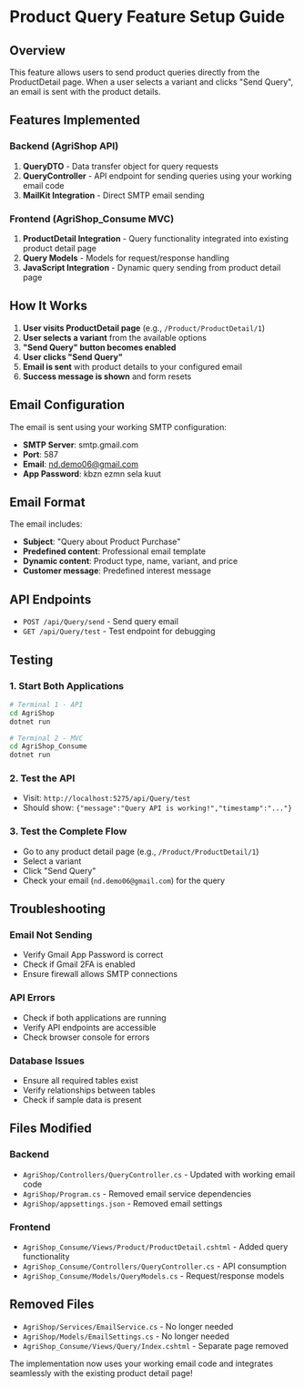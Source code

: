 # Product Query Feature Setup Guide

## Overview
This feature allows users to send product queries directly from the ProductDetail page. When a user selects a variant and clicks "Send Query", an email is sent with the product details.

## Features Implemented

### Backend (AgriShop API)
1. **QueryDTO** - Data transfer object for query requests
2. **QueryController** - API endpoint for sending queries using your working email code
3. **MailKit Integration** - Direct SMTP email sending

### Frontend (AgriShop_Consume MVC)
1. **ProductDetail Integration** - Query functionality integrated into existing product detail page
2. **Query Models** - Models for request/response handling
3. **JavaScript Integration** - Dynamic query sending from product detail page

## How It Works

1. **User visits ProductDetail page** (e.g., `/Product/ProductDetail/1`)
2. **User selects a variant** from the available options
3. **"Send Query" button becomes enabled**
4. **User clicks "Send Query"** 
5. **Email is sent** with product details to your configured email
6. **Success message is shown** and form resets

## Email Configuration

The email is sent using your working SMTP configuration:
- **SMTP Server**: smtp.gmail.com
- **Port**: 587
- **Email**: nd.demo06@gmail.com
- **App Password**: kbzn ezmn sela kuut

## Email Format

The email includes:
- **Subject**: "Query about Product Purchase"
- **Predefined content**: Professional email template
- **Dynamic content**: Product type, name, variant, and price
- **Customer message**: Predefined interest message

## API Endpoints

- `POST /api/Query/send` - Send query email
- `GET /api/Query/test` - Test endpoint for debugging

## Testing

### 1. Start Both Applications
```bash
# Terminal 1 - API
cd AgriShop
dotnet run

# Terminal 2 - MVC
cd AgriShop_Consume
dotnet run
```

### 2. Test the API
- Visit: `http://localhost:5275/api/Query/test`
- Should show: `{"message":"Query API is working!","timestamp":"..."}`

### 3. Test the Complete Flow
- Go to any product detail page (e.g., `/Product/ProductDetail/1`)
- Select a variant
- Click "Send Query"
- Check your email (`nd.demo06@gmail.com`) for the query

## Troubleshooting

### Email Not Sending
- Verify Gmail App Password is correct
- Check if Gmail 2FA is enabled
- Ensure firewall allows SMTP connections

### API Errors
- Check if both applications are running
- Verify API endpoints are accessible
- Check browser console for errors

### Database Issues
- Ensure all required tables exist
- Verify relationships between tables
- Check if sample data is present

## Files Modified

### Backend
- `AgriShop/Controllers/QueryController.cs` - Updated with working email code
- `AgriShop/Program.cs` - Removed email service dependencies
- `AgriShop/appsettings.json` - Removed email settings

### Frontend
- `AgriShop_Consume/Views/Product/ProductDetail.cshtml` - Added query functionality
- `AgriShop_Consume/Controllers/QueryController.cs` - API consumption
- `AgriShop_Consume/Models/QueryModels.cs` - Request/response models

## Removed Files
- `AgriShop/Services/EmailService.cs` - No longer needed
- `AgriShop/Models/EmailSettings.cs` - No longer needed
- `AgriShop_Consume/Views/Query/Index.cshtml` - Separate page removed

The implementation now uses your working email code and integrates seamlessly with the existing product detail page!
